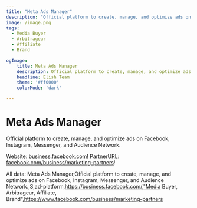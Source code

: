 ```yaml
---
title: "Meta Ads Manager"
description: "Official platform to create, manage, and optimize ads on Facebook, Instagram, Messenger, and Audience Network."
image: /image.png
tags: 
  - Media Buyer
  - Arbitrageur
  - Affiliate
  - Brand

ogImage:
    title: Meta Ads Manager
    description: Official platform to create, manage, and optimize ads on Facebook, Instagram, Messenger, and Audience Network.
    headline: Elish Team
    theme: '#ff0000'
    colorMode: 'dark'

---
```


# Meta Ads Manager

Official platform to create, manage, and optimize ads on Facebook, Instagram, Messenger, and Audience Network.

Website: [business.facebook.com](https://business.facebook.com/)!
PartnerURL: [facebook.com/business/marketing-partners](https://www.facebook.com/business/marketing-partners)!

All data:
Meta Ads Manager,Official platform to create, manage, and optimize ads on Facebook, Instagram, Messenger, and Audience Network.,S,ad-platform,https://business.facebook.com/,"Media Buyer, Arbitrageur, Affiliate, Brand",https://www.facebook.com/business/marketing-partners